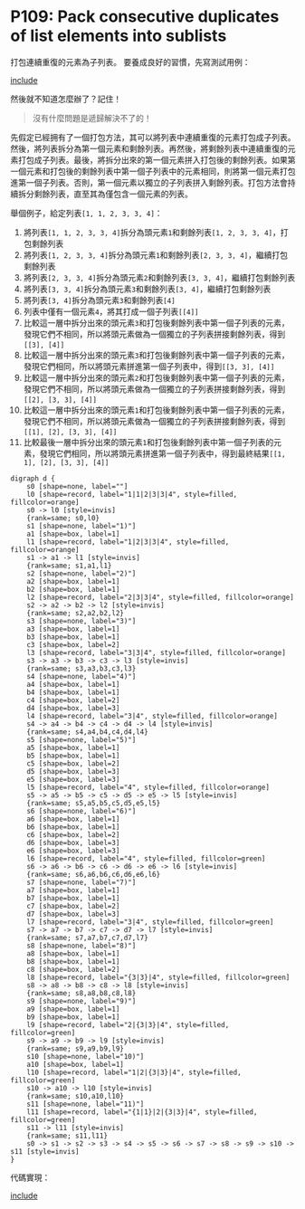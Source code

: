 # P109: Pack consecutive duplicates of list elements into sublists

打包連續重復的元素為子列表。
要養成良好的習慣，先寫測試用例：

[include](../../tests/lists/p109_test.py)

然後就不知道怎麼辦了？記住！

>沒有什麼問題是遞歸解決不了的！

先假定已經拥有了一個打包方法，其可以將列表中連續重復的元素打包成子列表。然後，將列表拆分為第一個元素和剩餘列表。再然後，將剩餘列表中連續重復的元素打包成子列表。最後，將拆分出來的第一個元素拼入打包後的剩餘列表。如果第一個元素和打包後的剩餘列表中第一個子列表中的元素相同，則將第一個元素打包進第一個子列表。否則，第一個元素以獨立的子列表拼入剩餘列表。打包方法會持續拆分剩餘列表，直至其為僅包含一個元素的列表。

舉個例子，給定列表`[1, 1, 2, 3, 3, 4]`：

1. 將列表`[1, 1, 2, 3, 3, 4]`拆分為頭元素`1`和剩餘列表`[1, 2, 3, 3, 4]`，打包剩餘列表
2. 將列表`[1, 2, 3, 3, 4]`拆分為頭元素`1`和剩餘列表`[2, 3, 3, 4]`，繼續打包剩餘列表
3. 將列表`[2, 3, 3, 4]`拆分為頭元素`2`和剩餘列表`[3, 3, 4]`，繼續打包剩餘列表
4. 將列表`[3, 3, 4]`拆分為頭元素`3`和剩餘列表`[3, 4]`，繼續打包剩餘列表
5. 將列表`[3, 4]`拆分為頭元素`3`和剩餘列表`[4]`
6. 列表中僅有一個元素`4`，將其打成一個子列表`[[4]]`
7. 比較這一層中拆分出來的頭元素`3`和打包後剩餘列表中第一個子列表的元素，發現它們不相同，所以將頭元素做為一個獨立的子列表拼接剩餘列表，得到`[[3], [4]]`
8. 比較這一層中拆分出來的頭元素`3`和打包後剩餘列表中第一個子列表的元素，發現它們相同，所以將頭元素拼進第一個子列表中，得到`[[3, 3], [4]]`
9. 比較這一層中拆分出來的頭元素`2`和打包後剩餘列表中第一個子列表的元素，發現它們不相同，所以將頭元素做為一個獨立的子列表拼接剩餘列表，得到`[[2], [3, 3], [4]]`
10. 比較這一層中拆分出來的頭元素`1`和打包後剩餘列表中第一個子列表的元素，發現它們不相同，所以將頭元素做為一個獨立的子列表拼接剩餘列表，得到`[[1], [2], [3, 3], [4]]`
11. 比較最後一層中拆分出來的頭元素`1`和打包後剩餘列表中第一個子列表的元素，發現它們相同，所以將頭元素拼進第一個子列表中，得到最終結果`[[1, 1], [2], [3, 3], [4]]`

```puml
digraph d {
    s0 [shape=none, label=""]
    l0 [shape=record, label="1|1|2|3|3|4", style=filled, fillcolor=orange]
    s0 -> l0 [style=invis]
    {rank=same; s0,l0}
    s1 [shape=none, label="1)"]
    a1 [shape=box, label=1]
    l1 [shape=record, label="1|2|3|3|4", style=filled, fillcolor=orange]
    s1 -> a1 -> l1 [style=invis]
    {rank=same; s1,a1,l1}
    s2 [shape=none, label="2)"]
    a2 [shape=box, label=1]
    b2 [shape=box, label=1]
    l2 [shape=record, label="2|3|3|4", style=filled, fillcolor=orange]
    s2 -> a2 -> b2 -> l2 [style=invis]
    {rank=same; s2,a2,b2,l2}
    s3 [shape=none, label="3)"]
    a3 [shape=box, label=1]
    b3 [shape=box, label=1]
    c3 [shape=box, label=2]
    l3 [shape=record, label="3|3|4", style=filled, fillcolor=orange]
    s3 -> a3 -> b3 -> c3 -> l3 [style=invis]
    {rank=same; s3,a3,b3,c3,l3}
    s4 [shape=none, label="4)"]
    a4 [shape=box, label=1]
    b4 [shape=box, label=1]
    c4 [shape=box, label=2]
    d4 [shape=box, label=3]
    l4 [shape=record, label="3|4", style=filled, fillcolor=orange]
    s4 -> a4 -> b4 -> c4 -> d4 -> l4 [style=invis]
    {rank=same; s4,a4,b4,c4,d4,l4}
    s5 [shape=none, label="5)"]
    a5 [shape=box, label=1]
    b5 [shape=box, label=1]
    c5 [shape=box, label=2]
    d5 [shape=box, label=3]
    e5 [shape=box, label=3]
    l5 [shape=record, label="4", style=filled, fillcolor=orange]
    s5 -> a5 -> b5 -> c5 -> d5 -> e5 -> l5 [style=invis]
    {rank=same; s5,a5,b5,c5,d5,e5,l5}
    s6 [shape=none, label="6)"]
    a6 [shape=box, label=1]
    b6 [shape=box, label=1]
    c6 [shape=box, label=2]
    d6 [shape=box, label=3]
    e6 [shape=box, label=3]
    l6 [shape=record, label="4", style=filled, fillcolor=green]
    s6 -> a6 -> b6 -> c6 -> d6 -> e6 -> l6 [style=invis]
    {rank=same; s6,a6,b6,c6,d6,e6,l6}
    s7 [shape=none, label="7)"]
    a7 [shape=box, label=1]
    b7 [shape=box, label=1]
    c7 [shape=box, label=2]
    d7 [shape=box, label=3]
    l7 [shape=record, label="3|4", style=filled, fillcolor=green]
    s7 -> a7 -> b7 -> c7 -> d7 -> l7 [style=invis]
    {rank=same; s7,a7,b7,c7,d7,l7}
    s8 [shape=none, label="8)"]
    a8 [shape=box, label=1]
    b8 [shape=box, label=1]
    c8 [shape=box, label=2]
    l8 [shape=record, label="{3|3}|4", style=filled, fillcolor=green]
    s8 -> a8 -> b8 -> c8 -> l8 [style=invis]
    {rank=same; s8,a8,b8,c8,l8}
    s9 [shape=none, label="9)"]
    a9 [shape=box, label=1]
    b9 [shape=box, label=1]
    l9 [shape=record, label="2|{3|3}|4", style=filled, fillcolor=green]
    s9 -> a9 -> b9 -> l9 [style=invis]
    {rank=same; s9,a9,b9,l9}
    s10 [shape=none, label="10)"]
    a10 [shape=box, label=1]
    l10 [shape=record, label="1|2|{3|3}|4", style=filled, fillcolor=green]
    s10 -> a10 -> l10 [style=invis]
    {rank=same; s10,a10,l10}
    s11 [shape=none, label="11)"]
    l11 [shape=record, label="{1|1}|2|{3|3}|4", style=filled, fillcolor=green]
    s11 -> l11 [style=invis]
    {rank=same; s11,l11}
    s0 -> s1 -> s2 -> s3 -> s4 -> s5 -> s6 -> s7 -> s8 -> s9 -> s10 -> s11 [style=invis]
}
```

代碼實現：

[include](../../python99/lists/p109.py)
